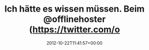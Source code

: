 ---
retweeted: false
source: <a href="http://twitter.com/download/android" rel="nofollow">Twitter for Android</a>
entities:
  hashtags: []
  symbols: []
  user_mentions:
  - name: Christian Sarazin
    screen_name: offlinehoster
    indices:
    - '34'
    - '48'
    id_str: '18813940'
    id: '18813940'
  urls: []
display_text_range:
- '0'
- '107'
favorite_count: '0'
id_str: '260345241511555073'
truncated: false
retweet_count: '0'
id: '260345241511555073'
created_at: Mon Oct 22 11:41:57 +0000 2012
favorited: false
full_text: "Ich hätte es wissen müssen. \nBeim [@offlinehoster](https://twitter.com/offlinehoster)
  über zu schmalen Uplink beschwert - zack -  alles offline."
lang: de
tags:
- pesos/twitter
date: '2012-10-22T11:41:57+00:00'
src: https://twitter.com/bascht/status/260345241511555073
original_url: https://twitter.com/bascht/status/260345241511555073
type: twitter_tweet
text: "Ich hätte es wissen müssen. \nBeim [@offlinehoster](https://twitter.com/offlinehoster)
  über zu schmalen Uplink beschwert - zack -  alles offline."
title: "Ich hätte es wissen müssen. \nBeim @offlinehoster (https://twitter.com/o"

---